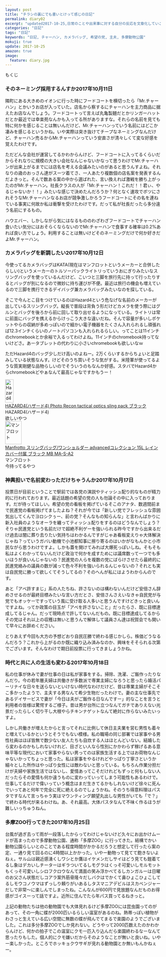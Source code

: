 ```yaml
---
layout: post
title: "チラシの裏にでも書いとけって感じの日記"
permalink: diary02
excerpt: "updated2017-10-25,日常のことや出来事に対する自分の反応を文章化していこうのコーナーです。特にテーマも設けずにつらつらと書いていくとっても楽しいコーナーです。見る人にとって楽しいコーナーかどうかは定かではありませんよー"
categories: "日記"
tags: "日記"
keywords: "日記, チャーハン, カメラバッグ, 希望の党, 主夫, 多摩動物公園"
mokuji: true
update: 2017-10-25
amazon: true
image:
  feature: diary.jpg
---
```


<div id="mokuji"><span>もくじ</span></div>

### そのネーミング採用するんすか2017年10月11日

隣町にある大きめのイオンに行った時にフードコートを横切ったら「Mr.チャーハン」とかいうお店が入っていた。店名から察するにチャーハンを主力商品に据えたお店なんでしょう。フードコートって言えば丸亀製麺だとかリンガーハットだとか最近では幸楽苑なんかも入ってる所がありますな。それらの名前を見ても特に何かを感じることは無いんだけど、Mr.チャーハンっていう名前にはどこか凄みを感じるというかね。いや実際は突き抜けてチープなネーミングなんだけど、チャーハン売るからMr.チャーハンっていう安直さが清々しくて変な好感を覚えたわけです。

ただどんな会社が運営してるかわからんけど、フードコートに入ってるくらいだからそれなりに規模の大きい会社なんじゃないかなって思うわけでMr.チャーハンが出来上がるまでには店名を考える会議みたいのがあると思うんすよね。それなりの歳のおっさん達がスーツ着てさ、一人あたり複数個の店名案を発表するんだよきっと。そんで数ある案の中から選ばれた、言い換えれば激戦を勝ち上がったのがMr.チャーハン。社長クラスの人が「Mr.チャーハン！これだ！！君ぃ、やるじゃないか！！」みたいな感じで決めたんだろうか？何となく速攻でボツにされそうなMr.チャーハンなるお店が競争激しかろうフードコートにその名を連ねている事実に何故か私は衝撃を受けたわけです。だって私が社長だったら多分違う名前にするもの。

ハウエバー、しかしながら気にはなるもののわざわざフードコートでチャーハン食いたい気分にはおそらくならないのでMr.チャーハンで食事する確率は0.2%あれば良い方でしょう。利用することは無いけどそのネーミングだけで何か好きだよMr.チャーハン。

### カメラバッグを新調したい2017年10月12日

今使ってるカメラバッグはKATA(現在はマンフロットというメーカーと合併したらしい)というメーカーのトルソーパックライトリっていうおにぎりみたいなスリングバッグを使っているんだけど、こいつと三脚を旅行先に持って行ったりするとバッグが別になるので微妙に持ち運びが不便。最近は旅行の機会も増えているので三脚を携行できるデイバッグ兼カメラバッグみたいなのを探している。

そこで今んとこ目をつけているのはHazard4という危なげな名前のメーカーが出しているスリングバッグ。縦長で普段は背負う形だけどカメラを使う際にはグルンとバッグを後ろから前に回して取り出せるようになっている。ライトリは常に前面にバッグを携えるからけっこう大きな違いだね。そんで容量が多いしポケットやらの収納が多めっぽいので細かい電子機器をたくさん入れられるし頑張れば12.3インチくらいのノートパソコンも入れられるらしい。ってことは11インチのchromebookとか余裕で入るってわけよね。11インチのchromebook持ってないけどさ。あータブレットの代わりに小さいchromebookも欲しいなｗ

ただHazard4のバッグ少しだけ高いのよねー。2万くらいするからちょいと足踏みしている状態なんす。けどそのうち買いそうな気がする。米陸軍が使ってるような質実剛健な品物らしいのでそういうのもなんか好感。スタバでHazard4からchromebookどやぁなんて最高じゃなですかもうー！

<div class="babylink-box"><div class="babylink-image"><a href="http://amzn.to/2ydVCXz" rel="nofollow" target="_blank"><img alt="Hazard4" src="https://images-fe.ssl-images-amazon.com/images/I/414fEyCeBrL._SL75_.jpg" width="27" height="75" /></a></div><div class="babylink-info"><div class="babylink-title"><a href="http://amzn.to/2ydVCXz" rel="nofollow" target="_blank">HAZARD4(ハザード4) Photo Recon tactical optics sling pack ブラック</a></div><div class="babylink-manufacturer">HAZARD4(ハザード4)</div><div class="babylink-description">欲しいやつ</div></div><div class="booklink-footer" style="clear: left"></div></div>

<div class="babylink-box"><div class="babylink-image"><a href="http://amzn.to/2hD62pd" rel="nofollow" target="_blank"><img alt="マンフロット" src="https://images-fe.ssl-images-amazon.com/images/I/41LdirUZdIL._SL75_.jpg" width="53" height="75" /></a></div><div class="babylink-info"><div class="babylink-title"><a href="http://amzn.to/2hD62pd" rel="nofollow" target="_blank">Manfrotto スリングバッグ/ワンショルダー advancedコレクション 15L レインカバー付属 ブラック MB MA-S-A2</a></div><div class="babylink-manufacturer">マンフロット</div><div class="babylink-description">今持ってるやつ</div></div><div class="booklink-footer" style="clear: left"></div></div>

### 神輿担いで名前変わっただけちゃうんか2017年10月17日

投票日が目前ということで駅前では各党の演説やティッシュ配り的なものが精力的に行われております。最近話題の希望の党の人も勿論その中に入っております。だが待ってほしい。希望の党の看板を掲げているそこのアナタ、数週間前まで民進党の看板掲げてましたよね？それが今では「新しい党でフレッシュな雰囲気出してくんでヨロシクぅー、前の党？そんなもの知らんな」と言わんばかりに新入社員のようなオーラを纏ってティッシュ配りをするのはどうなんでしょう？そりゃ民進党という名前だけで超絶不利ゲーを強いられる昨今ですから出来るだけ過去は闇に葬り去りたい気持ちはわかるんですがじゃあ看板変えりゃ大体解決じゃね？っていうガバい動機で小池都知事に擦り寄るのはいかがなもんかと小市民ながら思うわけですよ。しかも蓋を開けてみれば大爆死っぽいしね。そもそも私はよくわかってないんだけど政治で何かを成すためには議席数って一つでも多いほうが良いんじゃないの？民進党の人らを複数の党にばらけさせたら最終的に民進党絡みの議員の数が減って色々不利を強いられるんじゃないの？それとも実は自民党に勝って欲しくてそうしてるの？そのへんが私にはようわからんのです。

あと「アベ許すまじ」系の人たちね、許さないのは構わないんだけど安倍さん辞めさせるのが最終目標みたいな言い方だとさ、安倍さんさえいなきゃ自民党が与党でもオッケーですっていう風に受け取る人多いと思うんですけどきっと良いんですよね。ってか政策の目玉が「アベを許さないこと」だったらさ、既に目標達成してるじゃん。だって現時点で許してないんだもの。既に目標達成してるからその党はそれ以上の収穫は無いと思うんで解体して議員さん達は祝賀会でも開いて早々にお辞めください。

とりあえず今回も大方の予想どおり自民圧勝で終わる感じかしら。株価どうなるんだろう？これから上がるのか既に織り込み済みなのか、興味をそそられる次第でございます。そんなわけで期日前投票に行ってきましょうかね。

### 時代と共に人の生活も変わる2017年10月18日

私の仕事が休みで妻が仕事の日は私が家事をする。掃除、洗濯、ご飯作ったりなんだり。今の若年層夫婦は共働きが多数派で専業主婦になろうと思ったら婚活パーリナイな日々を送らないといけない時代なわけだけど、昔は専業主婦がそこそこ多かったようで、主夫する男なんて希少生物だったわけで。妻の主な仕事先であるデイサービスで妻が「今日は夫がご飯作る日なんですー」的なことを言うと利用者の皆様は驚愕するご様子。昔は男が台所に立つなんてガチでありえない光景だったらしく切り干し大根やらチキンナゲットなんて絶対に作らないみたいっすよ。

しかし共働きが増えたからと言ってそれに比例して休日主夫業を営む男性も着々と増えているかというとそうでもない模様。私の職場の同じ部署では家事やる男性社員はほぼ皆無で数少ない友人たちも自炊する人はほとんどいない。結婚したら変わるのかもしれないけれど、目ざとい人なら性別にかかわらず稼げるある意味平等な現代において家事やらない男ってのは家族生活する上ではお荷物なんじゃないかってちょっと思った。私は家事をやるけれどやっぱり丁寧さというか細々とした所作はやっぱり女性には敵わないと思っている。もちろん作業分担だけが夫婦や家族生活ではないし、愛情あってこそだけれどもずっと何もしない人だったらその愛情も何か違うものに変わっていってしまう可能性もあるわけで。仕事してるだけで偉いっていう概念はまだ生きてるかもしれないけど徐々に死んでいってあと何年で完全に死に絶えるのでしょうかね。そのうち得意料理はパスタですなんて言っちゃう実はマウンティング願望丸出しな男性がいても「で？」で終わる時代が来るわけね。あ、それ最高。大体パスタなんて不味く作るほうが難しいっちゅうねん。

### 多摩ZOO行ってきた2017年10月25日

台風が過ぎ去って雨が一段落したからってわけじゃないけど久々にお出かけムードが高まったので多摩動物公園、通称「多摩ZOO」に行ってきた。結構でかい動物公園らしいとのことである程度時間がかかるだろうと想定して行ったら案の定、一通り見て回るのに4時間以上かかった。いやー動物って見てて飽きないよねぇ。サル山は親近感湧くしワシとか鷹はイケメンだしサイはどう見ても鎧着てるし象はデカいしチーターはギラついてるしモグラはくっそ可愛いしモルモットもくっそ可愛いしシロフクロウなんて満面の笑み浮かべてるしカンガルーは日曜のお父さん状態だしコアラ案外筋骨隆々だしバクはでかくて鼻ひょこひょこしてるしモウコノウマはずっしり頼りがいあるしタスマニアデビルはスカベンジャーだしで非常〜に楽しんでしまったね。こんなんが600円で見放題なんだものお得感がゴイスーって話ですよ。近所に住んでたら年パス買ってるねきっと。

上記の動物たちは他の動物園でも大体見れるけど多摩ZOOには昆虫園ってのがあって、その一角に蝶が2000匹いるらしい温室があるのね。熱帯っぽい植物がわさっと生えている広い空間に無数の蝶が飛んでてまるで楽園のようでございました。これは多分多摩ZOOでしか見れない。どうやって2000匹数えたのかわからんけど、何かの拍子でこの温室にクモ一匹入り込んだら楽園終わるなーなんて思ったりもした。個人的にクモ嫌いだからそのようなことが無いと良いね。いやー楽しかった。ところでホッキョクウサギが見れる動物園とか無いもんかねぇー。
